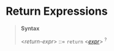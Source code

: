 # Return Expressions

> **Syntax**
>
> <*return-expr*> ::= `return` <*[expr]*> <sup>?</sup>
>


[expr]: ../expressions.md
